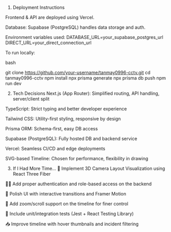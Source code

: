 1. Deployment Instructions
   
Frontend & API are deployed using Vercel.

Database: Supabase (PostgreSQL) handles data storage and auth.

Environment variables used:
DATABASE_URL=your_supabase_postgres_url
DIRECT_URL=your_direct_connection_url

To run locally:

bash

git clone https://github.com/your-username/tanmay0996-cctv.git
cd tanmay0996-cctv
npm install
npx prisma generate
npx prisma db push
npm run dev



2. Tech Decisions
Next.js (App Router): Simplified routing, API handling, server/client split

TypeScript: Strict typing and better developer experience

Tailwind CSS: Utility-first styling, responsive by design

Prisma ORM: Schema-first, easy DB access

Supabase (PostgreSQL): Fully hosted DB and backend service

Vercel: Seamless CI/CD and edge deployments

SVG-based Timeline: Chosen for performance, flexibility in drawing



3. If I Had More Time…
🧱 Implement 3D Camera Layout Visualization using React Three Fiber

🧑‍💻 Add proper authentication and role-based access on the backend

🎨 Polish UI with interactive transitions and Framer Motion

🔎 Add zoom/scroll support on the timeline for finer control

🧪 Include unit/integration tests (Jest + React Testing Library)

📥 Improve timeline with hover thumbnails and incident filtering
